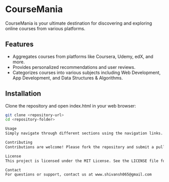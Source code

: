 # CourseMania

CourseMania is your ultimate destination for discovering and exploring online courses from various platforms.

## Features

- Aggregates courses from platforms like Coursera, Udemy, edX, and more.
- Provides personalized recommendations and user reviews.
- Categorizes courses into various subjects including Web Development, App Development, and Data Structures & Algorithms.

## Installation

Clone the repository and open index.html in your web browser:

```bash
git clone <repository-url>
cd <repository-folder>

Usage
Simply navigate through different sections using the navigation links. Click on course titles to access course pages.

Contributing
Contributions are welcome! Please fork the repository and submit a pull request with your improvements.

License
This project is licensed under the MIT License. See the LICENSE file for details.

Contact
For questions or support, contact us at www.shivansh065@gmail.com
